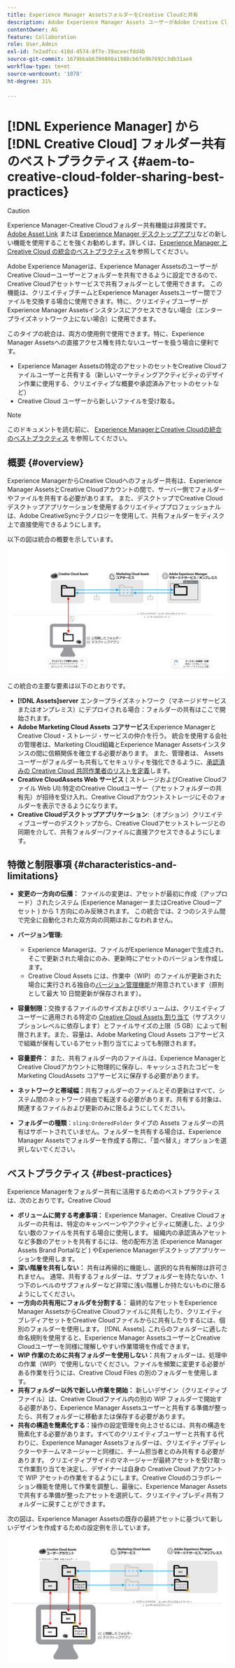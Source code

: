 ```yaml
---
title: Experience Manager AssetsフォルダーをCreative Cloudと共有
description: Adobe Experience Manager Assets ユーザーがAdobe Creative Cloudユーザーとアセットフォルダーを交換できるようにする設定とベストプラクティス。
contentOwner: AG
feature: Collaboration
role: User,Admin
exl-id: 7e2adfcc-410d-4574-8f7e-39aceecfdd4b
source-git-commit: 1679bbab6390808a1988cb6fe9b7692c3db31ae4
workflow-type: tm+mt
source-wordcount: '1078'
ht-degree: 31%

---
```


# [!DNL Experience Manager] から [!DNL Creative Cloud] フォルダー共有のベストプラクティス {#aem-to-creative-cloud-folder-sharing-best-practices}

>[!CAUTION]
>
>Experience Manager-Creative Cloudフォルダー共有機能は非推奨です。 [Adobe Asset Link](https://helpx.adobe.com/jp/enterprise/admin-guide.html/enterprise/using/adobe-asset-link.ug.html) または [Experience Manager デスクトップアプリ](https://experienceleague.adobe.com/docs/experience-manager-desktop-app/using/using.html?lang=ja)などの新しい機能を使用することを強くお勧めします。詳しくは、[Experience Manager と Creative Cloud の統合のベストプラクティス](/help/assets/aem-cc-integration-best-practices.md)を参照してください。

Adobe Experience Managerは、Experience Manager AssetsのユーザーがCreative Cloudーユーザーとフォルダーを共有できるように設定できるので、Creative Cloudアセットサービスで共有フォルダーとして使用できます。 この機能は、クリエイティブチームとExperience Manager Assetsユーザー間でファイルを交換する場合に使用できます。特に、クリエイティブユーザーがExperience Manager Assetsインスタンスにアクセスできない場合（エンタープライズネットワーク上にない場合）に使用できます。

このタイプの統合は、両方の使用例で使用できます。特に、Experience Manager Assetsへの直接アクセス権を持たないユーザーを扱う場合に便利です。

* Experience Manager Assetsの特定のアセットのセットをCreative Cloudファイルユーザーと共有する（新しいマーケティングアクティビティのデザイン作業に使用する、クリエイティブな概要や承認済みアセットのセットなど）
*  Creative Cloud ユーザーから新しいファイルを受け取る。

>[!NOTE]
>
>このドキュメントを読む前に、 [Experience ManagerとCreative Cloudの統合のベストプラクティス](aem-cc-integration-best-practices.md) を参照してください。

## 概要 {#overview}

Experience ManagerからCreative Cloudへのフォルダー共有は、Experience Manager AssetsとCreative Cloudアカウントの間で、サーバー側でフォルダーやファイルを共有する必要があります。 また、デスクトップでCreative Cloudデスクトップアプリケーションを使用するクリエイティブプロフェッショナルは、Adobe CreativeSyncテクノロジーを使用して、共有フォルダーをディスク上で直接使用できるようにします。

以下の図は統合の概要を示しています。

![chlimage_1-406](assets/chlimage_1-406.png)

この統合の主要な要素は以下のとおりです。

* **[!DNL Assets]server** エンタープライズネットワーク（マネージドサービスまたはオンプレミス）にデプロイされる場合：フォルダーの共有はここで開始されます。
* **Adobe Marketing Cloud Assets コアサービス**:Experience ManagerとCreative Cloud・ストレージ・サービスの仲介を行う。 統合を使用する会社の管理者は、Marketing Cloud組織とExperience Manager Assetsインスタンスの間に信頼関係を確立する必要があります。 また、管理者は、 Assets ユーザーがフォルダーも共有してセキュリティを強化できるように、[承認済みの Creative Cloud 共同作業者のリストを定義](https://experienceleague.adobe.com/docs/core-services/interface/assets/t-admin-add-cc-user.html?lang=ja#アセット)します。
* **Creative CloudAssets Web サービス** ( ストレージおよびCreative Cloudファイル Web UI):特定のCreative Cloudユーザー（アセットフォルダーの共有先）が招待を受け入れ、Creative Cloudアカウントストレージにそのフォルダーを表示できるようになります。
* **Creative Cloudデスクトップアプリケーション**:（オプション）クリエイティブユーザーのデスクトップから、Creative Cloudアセットストレージとの同期を介して、共有フォルダー/ファイルに直接アクセスできるようにします。

## 特徴と制限事項 {#characteristics-and-limitations}

* **変更の一方向の伝播：** ファイルの変更は、アセットが最初に作成（アップロード）されたシステム (Experience ManagerーまたはCreative Cloudーアセット ) から 1 方向にのみ反映されます。 この統合では、2 つのシステム間で完全に自動化された双方向の同期はおこなわれません。

* **バージョン管理:**

   * Experience Managerは、ファイルがExperience Managerで生成され、そこで更新された場合にのみ、更新時にアセットのバージョンを作成します。
   * Creative Cloud Assets には、作業中（WIP）のファイルが更新された場合に実行される独自の[バージョン管理機能](https://helpx.adobe.com/jp/creative-cloud/help/versioning-faq.html)が用意されています（原則として最大 10 日間更新が保存されます）。

* **容量制限：**&#x200B;交換するファイルのサイズおよびボリュームは、クリエイティブユーザーに適用される特定の [Creative Cloud Assets 割り当て](https://helpx.adobe.com/jp/creative-cloud/kb/file-storage-quota.html)（サブスクリプションレベルに依存します）とファイルサイズの上限（5 GB）によって制限されます。また、容量は、Adobe Marketing Cloud Assets コアサービスで組織が保有しているアセット割り当てによっても制限されます。

* **容量要件：** また、共有フォルダー内のファイルは、Experience ManagerとCreative Cloudアカウントに物理的に保存し、キャッシュされたコピーをMarketing CloudAssets コアサービスに保存する必要があります。
* **ネットワークと帯域幅：**&#x200B;共有フォルダーのファイルとその更新はすべて、システム間のネットワーク経由で転送する必要があります。共有する対象は、関連するファイルおよび更新のみに限るようにしてください。
* **フォルダーの種類**：`sling:OrderedFolder` タイプの Assets フォルダーの共有はサポートされていません。フォルダーを共有する場合は、Experience Manager Assetsでフォルダーを作成する際に、「並べ替え」オプションを選択しないでください。

## ベストプラクティス {#best-practices}

Experience Managerをフォルダー共有に活用するためのベストプラクティスは、次のとおりです。Creative Cloud

* **ボリュームに関する考慮事項：** Experience Manager、Creative Cloudフォルダーの共有は、特定のキャンペーンやアクティビティに関連した、より少ない数のファイルを共有する場合に使用します。 組織内の承認済みアセットなど多数のアセットを共有するには、他の配布方法 (Experience Manager Assets Brand Portalなど ) やExperience Managerデスクトップアプリケーションを使用します。
* **深い階層を共有しない：** 共有は再帰的に機能し、選択的な共有解除は許可されません。 通常、共有するフォルダーは、サブフォルダーを持たないか、1 つ下のレベルのサブフォルダーなど非常に浅い階層しか持たないものに限るようにしてください。
* **一方向の共有用にフォルダを分割する：** 最終的なアセットをExperience Manager AssetsからCreative Cloudファイルに共有したり、クリエイティブレディアセットをCreative Cloudファイルからに共有したりするには、個別のフォルダーを使用します。 [!DNL Assets]. これらのフォルダーに適した命名規則を使用すると、Experience Manager AssetsユーザーとCreative Cloudユーザーを同様に理解しやすい作業環境を作成できます。
* **WIP 作業のために共有フォルダーを使用しない：**&#x200B;共有フォルダーは、処理中の作業（WIP）で使用しないでください。ファイルを頻繁に変更する必要がある作業を行うには、Creative Cloud Files の別のフォルダーを使用します。
* **共有フォルダー以外で新しい作業を開始：** 新しいデザイン（クリエイティブファイル）は、Creative Cloudファイル内の別の WIP フォルダーで開始する必要があり、Experience Manager Assetsユーザーと共有する準備が整ったら、共有フォルダーに移動または保存する必要があります。
* **共有の構造を簡素化する：**&#x200B;操作の設定管理を向上させるには、共有の構造を簡素化する必要があります。すべてのクリエイティブユーザーと共有する代わりに、Experience Manager Assetsフォルダーは、クリエイティブディレクターやチームマネージャーと同様に、チーム担当者とのみ共有する必要があります。 クリエイティブサイドのマネージャーが最終アセットを受け取って作業割り当てを決定し、デザイナーは自身の Creative Cloud アカウントで WIP アセットの作業をするようにします。Creative Cloudのコラボレーション機能を使用して作業を調整し、最後に、Experience Manager Assetsで共有する準備が整ったアセットを選択して、クリエイティブレディ共有フォルダーに戻すことができます。

次の図は、Experience Manager Assetsの既存の最終アセットに基づいて新しいデザインを作成するための設定例を示しています。

![chlimage_1-407](assets/chlimage_1-407.png)
